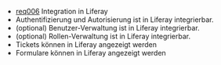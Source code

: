  * [req006](https://github.com/PolitAktiv/politaktiv-requirements/tree/master/de/requirements/req006/req006.md) Integration in Liferay
  * Authentifizierung und Autorisierung ist in Liferay integrierbar.
  * (optional) Benutzer-Verwaltung ist in Liferay integrierbar.
  * (optional) Rollen-Verwaltung ist in Liferay integrierbar.
  * Tickets können in Liferay angezeigt werden
  * Formulare können in Liferay angezeigt werden
